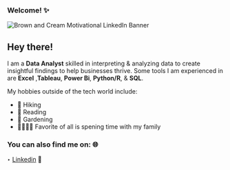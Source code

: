 ### Welcome! ✨

![Brown and Cream Motivational LinkedIn Banner](https://user-images.githubusercontent.com/92557120/149634482-9a814d30-772b-491a-9f0f-3eb927f1fea8.png)

## Hey there!
I am a **Data Analyst** skilled in interpreting & analyzing data to create insightful findings to help businesses thrive. Some tools I am experienced in are **Excel** ,**Tableau**, **Power Bi**, **Python/R**, & **SQL**.

My hobbies outside of the tech world include:
- 🥾 Hiking
- 📖 Reading
- 🌻 Gardening 
- 👨‍👩‍👧‍👦 Favorite of all is spening time with my family


### You can also find me on: 🌐 
‣ <a href="www.linkedin.com/in/avinjabbar">Linkedin</a> 🔗




<!--
**avinjabbar/avinjabbar** is a ✨ _special_ ✨ repository because its `README.md` (this file) appears on your GitHub profile.

Here are some ideas to get you started:

- 🔭 I’m currently working on ...
- 🌱 I’m currently learning ...
- 👯 I’m looking to collaborate on ...
- 🤔 I’m looking for help with ...
- 💬 Ask me about ...
- 📫 How to reach me: ...
- 😄 Pronouns: ...
- ⚡ Fun fact: ...
-->
